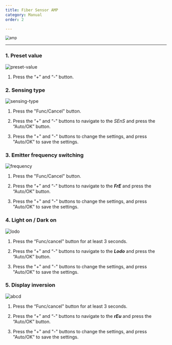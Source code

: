 ```yaml
---
title: Fiber Sensor AMP
category: Manual
order: 2

---
```


<img src="https://user-images.githubusercontent.com/85915538/125015270-bd95ce00-e0a1-11eb-858c-5d3b1752cf00.png" alt="amp" style="zoom:80%;" />

---
### **1. Preset value**

![preset-value](https://user-images.githubusercontent.com/85915538/125015321-de5e2380-e0a1-11eb-8090-4004b6eab145.png)
1) Press the “+” and “-" button.  
 
### **2. Sensing type**

<img src="https://user-images.githubusercontent.com/85915538/125015534-3eed6080-e0a2-11eb-81fe-2aa6d034a07d.png" alt="sensing-type"  />

1) Press the "Func/Cancel" button.

2) Press the “+” and “-" buttons to navigate to the *SEnS* and press the “Auto/OK” button.

3) Press the "+" and "-" buttons to change the settings, and press "Auto/OK" to save the settings.   
   
   
   
### **3. Emitter frequency switching**

![frequency](https://user-images.githubusercontent.com/85915538/125015441-14030c80-e0a2-11eb-8bc9-d0c8793cf383.png)

1) Press the "Func/Cancel" button.

2) Press the “+” and “-" buttons to navigate to the ***FrE*** and press the “Auto/OK” button.

3) Press the "+" and "-" buttons to change the settings, and press "Auto/OK" to save the settings.   

   

### **4. Light on / Dark on**

![lodo](https://user-images.githubusercontent.com/85915538/125015435-12d1df80-e0a2-11eb-818e-a045b6ffdd83.png)

1) Press the “Func/cancel" button for at least 3 seconds.

2) Press the “+” and “-" buttons to navigate to the ***Lodo*** and press the “Auto/OK” button.

3) Press the "+" and "-" buttons to change the settings, and press "Auto/OK" to save the settings.   

   

### **5. Display inversion**

![abcd](https://user-images.githubusercontent.com/85915538/125015438-136a7600-e0a2-11eb-961d-a98430cada3c.png)

1) Press the “Func/cancel" button for at least 3 seconds.

2) Press the “+” and “-" buttons to navigate to the ***rEu*** and press the “Auto/OK” button.

3) Press the "+" and "-" buttons to change the settings, and press "Auto/OK" to save the settings.
